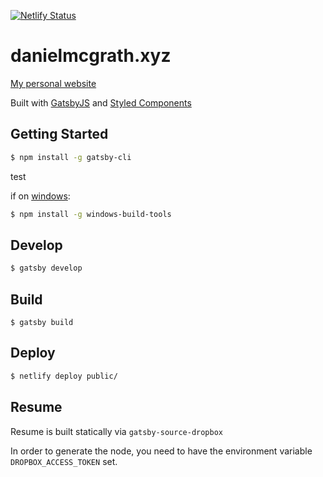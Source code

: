 [![Netlify Status](https://api.netlify.com/api/v1/badges/7ce32031-89c3-44e3-87f8-d8908f99239a/deploy-status)](https://app.netlify.com/sites/architect-harbor-30617/deploys)
# danielmcgrath.xyz

[My personal website](https://danielmcgrath.xyz)

Built with [GatsbyJS](gatsbyjs.org) and [Styled Components](https://www.styled-components.com)

## Getting Started

```sh
$ npm install -g gatsby-cli
```

test

if on [windows](https://www.gatsbyjs.org/docs/gatsby-on-windows/):

```sh
$ npm install -g windows-build-tools
```

## Develop

```sh
$ gatsby develop
```

## Build

```
$ gatsby build
```

## Deploy

```sh
$ netlify deploy public/
```

## Resume

Resume is built statically via `gatsby-source-dropbox`

In order to generate the node, you need to have the environment variable `DROPBOX_ACCESS_TOKEN`
set.